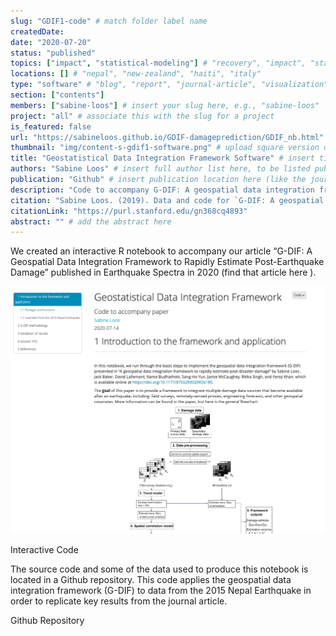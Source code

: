 ```yaml
---
slug: "GDIF1-code" # match folder label name
createdDate:
date: "2020-07-20"
status: "published"
topics: ["impact", "statistical-modeling"] # "recovery", "impact", "statistical-modeling"
locations: [] # "nepal", "new-zealand", "haiti", "italy"
type: "software" # "blog", "report", "journal-article", "visualization"
section: ["contents"]
members: ["sabine-loos"] # insert your slug here, e.g., "sabine-loos"
project: "all" # associate this with the slug for a project
is_featured: false
url: "https://sabineloos.github.io/GDIF-damageprediction/GDIF_nb.html" # include link to open pdf file
thumbnail: "img/content-s-gdif1-software.png" # upload square version of the content to img folder and add source here, e.g., "img/content-b-ier-nepal.png"
title: "Geostatistical Data Integration Framework Software" # insert title here
authors: "Sabine Loos" # insert full author list here, to be listed publicly
publication: "Github" # insert publication location here (like the journal)
description: "Code to accompany G-DIF: A geospatial data integration framework to rapidly estimate post-earthquake damage published in Earthquake Spectra" # insert a one sentence description here
citation: "Sabine Loos. (2019). Data and code for `G-DIF: A geospatial data integration framework to rapidly estimate post-earthquake damage`. Stanford Digital Repository. Available at:" # add the citation here, in APA format
citationLink: "https://purl.stanford.edu/gn368cq4893"
abstract: "" # add the abstract here
---
```


We created an interactive R notebook to accompany our article “G-DIF: A Geospatial Data Integration Framework to Rapidly Estimate Post-Earthquake Damage” published in Earthquake Spectra in 2020 (find that article <Link doOpenInNewTab to="gdif-nepal"> here </Link>).

![](./content-s-gdif1-software.png)
<Link is-button doOpenInNewTab to="https://sabineloos.github.io/GDIF-damageprediction/GDIF_nb.html"> Interactive Code </Link>

The source code and some of the data used to produce this notebook is located in a Github repository. This code applies the geospatial data integration framework (G-DIF) to data from the 2015 Nepal Earthquake in order to replicate key results from the journal article.

<Link is-button doOpenInNewTab to="https://github.com/sabineloos/GDIF-damageprediction"> Github Repository </Link>